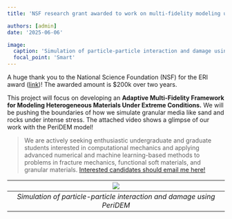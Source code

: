 ```yaml
---
title: 'NSF research grant awarded to work on multi-fidelity modeling using PeriDEM'

authors: [admin]
date: '2025-06-06'

image:
  caption: 'Simulation of particle-particle interaction and damage using PeriDEM'
  focal_point: 'Smart'
---
```


A huge thank you to the National Science Foundation (NSF) for the ERI award ([link](https://www.nsf.gov/awardsearch/showAward?AWD_ID=2502279))! The awarded amount is $200k over two years. 

This project will focus on developing an **Adaptive Multi-Fidelity Framework for Modeling Heterogeneous Materials Under Extreme Conditions.** We will be pushing the boundaries of how we simulate granular media like sand and rocks under intense stress. The attached video shows a glimpse of our work with the PeriDEM model!

> We are actively seeking enthusiastic undergraduate and graduate students interested in computational mechanics and applying advanced numerical and machine learning-based methods to problems in fracture mechanics, functional soft materials, and granular materials. [Interested candidates should email me here!](mailto:prashant.jha@sdsmt.edu)


| ![](files/sim.gif) | 
| :----: | 
| *Simulation of particle-particle interaction and damage using PeriDEM* |